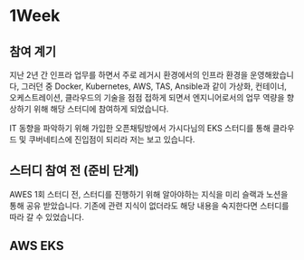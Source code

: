 # 1Week

## 참여 계기

지난 2년 간 인프라 업무를 하면서 주로 레거시 환경에서의 인프라 환경을 운영해왔습니다, 그러던 중 Docker, Kubernetes, AWS, TAS, Ansible과 같이
가상화, 컨테이너, 오케스트레이션, 클라우드의 기술을 점점 접하게 되면서 엔지니어로서의 업무 역량을 향상하기 위해 해당 스터디에 참여하게 되었습니다.

IT 동향을 파악하기 위해 가입한 오픈채팅방에서 가시다님의 EKS 스터디를 통해 클라우드 및 쿠버네티스에 진입점이 되리라 저는 보고 있습니다.

## 스터디 참여 전 (준비 단계)

AWES 1회 스터디 전, 스터디를 진행하기 위해 알아야하는 지식을 미리 슬랙과 노션을 통해 공유 받았습니다.
기존에 관련 지식이 없더라도 해당 내용을 숙지한다면 스터디를 따라 갈 수 있었습니다.

## AWS EKS



